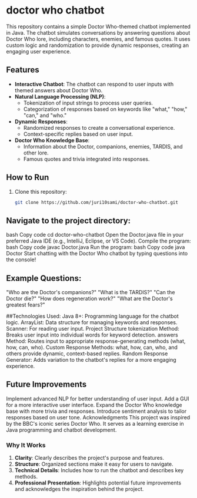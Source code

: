 # doctor who chatbot

This repository contains a simple Doctor Who-themed chatbot implemented in Java. The chatbot simulates conversations by answering questions about Doctor Who lore, including characters, enemies, and famous quotes. It uses custom logic and randomization to provide dynamic responses, creating an engaging user experience.

## Features
- **Interactive Chatbot**: The chatbot can respond to user inputs with themed answers about Doctor Who.
- **Natural Language Processing (NLP)**:
  - Tokenization of input strings to process user queries.
  - Categorization of responses based on keywords like "what," "how," "can," and "who."
- **Dynamic Responses**:
  - Randomized responses to create a conversational experience.
  - Context-specific replies based on user input.
- **Doctor Who Knowledge Base**:
  - Information about the Doctor, companions, enemies, TARDIS, and other lore.
  - Famous quotes and trivia integrated into responses.

## How to Run
1. Clone this repository:
   ```bash
   git clone https://github.com/juri10sami/doctor-who-chatbot.git
   
## Navigate to the project directory:
bash
Copy code
cd doctor-who-chatbot
Open the Doctor.java file in your preferred Java IDE (e.g., IntelliJ, Eclipse, or VS Code).
Compile the program:
bash
Copy code
javac Doctor.java
Run the program:
bash
Copy code
java Doctor
Start chatting with the Doctor Who chatbot by typing questions into the console!

## Example Questions:
"Who are the Doctor's companions?"
"What is the TARDIS?"
"Can the Doctor die?"
"How does regeneration work?"
"What are the Doctor's greatest fears?"

##Technologies Used:
Java 8+: Programming language for the chatbot logic.
ArrayList: Data structure for managing keywords and responses.
Scanner: For reading user input.
Project Structure
tokenization Method:
Breaks user input into individual words for keyword detection.
answers Method:
Routes input to appropriate response-generating methods (what, how, can, who).
Custom Response Methods:
what, how, can, who, and others provide dynamic, context-based replies.
Random Response Generator:
Adds variation to the chatbot's replies for a more engaging experience.

## Future Improvements
Implement advanced NLP for better understanding of user input.
Add a GUI for a more interactive user interface.
Expand the Doctor Who knowledge base with more trivia and responses.
Introduce sentiment analysis to tailor responses based on user tone.
Acknowledgments
This project was inspired by the BBC's iconic series Doctor Who. It serves as a learning exercise in Java programming and chatbot development.

### **Why It Works**
1. **Clarity**: Clearly describes the project's purpose and features.
2. **Structure**: Organized sections make it easy for users to navigate.
3. **Technical Details**: Includes how to run the chatbot and describes key methods.
4. **Professional Presentation**: Highlights potential future improvements and acknowledges the inspiration behind the project.






